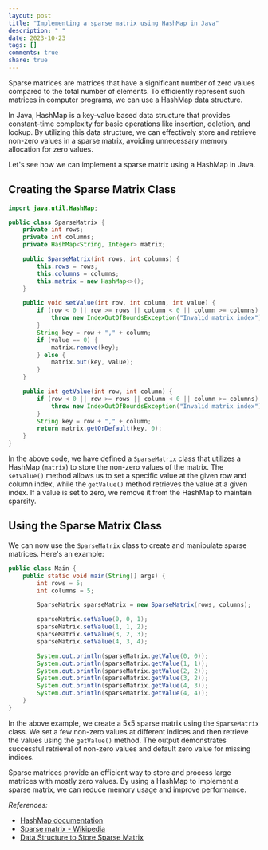 ```yaml
---
layout: post
title: "Implementing a sparse matrix using HashMap in Java"
description: " "
date: 2023-10-23
tags: []
comments: true
share: true
---
```


Sparse matrices are matrices that have a significant number of zero values compared to the total number of elements. To efficiently represent such matrices in computer programs, we can use a HashMap data structure.

In Java, HashMap is a key-value based data structure that provides constant-time complexity for basic operations like insertion, deletion, and lookup. By utilizing this data structure, we can effectively store and retrieve non-zero values in a sparse matrix, avoiding unnecessary memory allocation for zero values.

Let's see how we can implement a sparse matrix using a HashMap in Java.

## Creating the Sparse Matrix Class

```java
import java.util.HashMap;

public class SparseMatrix {
    private int rows;
    private int columns;
    private HashMap<String, Integer> matrix;

    public SparseMatrix(int rows, int columns) {
        this.rows = rows;
        this.columns = columns;
        this.matrix = new HashMap<>();
    }

    public void setValue(int row, int column, int value) {
        if (row < 0 || row >= rows || column < 0 || column >= columns) {
            throw new IndexOutOfBoundsException("Invalid matrix index");
        }
        String key = row + "," + column;
        if (value == 0) {
            matrix.remove(key);
        } else {
            matrix.put(key, value);
        }
    }

    public int getValue(int row, int column) {
        if (row < 0 || row >= rows || column < 0 || column >= columns) {
            throw new IndexOutOfBoundsException("Invalid matrix index");
        }
        String key = row + "," + column;
        return matrix.getOrDefault(key, 0);
    }
}
```

In the above code, we have defined a `SparseMatrix` class that utilizes a HashMap (`matrix`) to store the non-zero values of the matrix. The `setValue()` method allows us to set a specific value at the given row and column index, while the `getValue()` method retrieves the value at a given index. If a value is set to zero, we remove it from the HashMap to maintain sparsity.

## Using the Sparse Matrix Class

We can now use the `SparseMatrix` class to create and manipulate sparse matrices. Here's an example:

```java
public class Main {
    public static void main(String[] args) {
        int rows = 5;
        int columns = 5;

        SparseMatrix sparseMatrix = new SparseMatrix(rows, columns);

        sparseMatrix.setValue(0, 0, 1);
        sparseMatrix.setValue(1, 1, 2);
        sparseMatrix.setValue(3, 2, 3);
        sparseMatrix.setValue(4, 3, 4);

        System.out.println(sparseMatrix.getValue(0, 0));
        System.out.println(sparseMatrix.getValue(1, 1));
        System.out.println(sparseMatrix.getValue(2, 2));
        System.out.println(sparseMatrix.getValue(3, 2));
        System.out.println(sparseMatrix.getValue(4, 3));
        System.out.println(sparseMatrix.getValue(4, 4));
    }
}
```

In the above example, we create a 5x5 sparse matrix using the `SparseMatrix` class. We set a few non-zero values at different indices and then retrieve the values using the `getValue()` method. The output demonstrates successful retrieval of non-zero values and default zero value for missing indices.

Sparse matrices provide an efficient way to store and process large matrices with mostly zero values. By using a HashMap to implement a sparse matrix, we can reduce memory usage and improve performance.

_References:_
- [HashMap documentation](https://docs.oracle.com/en/java/javase/16/docs/api/java.base/java/util/HashMap.html)
- [Sparse matrix - Wikipedia](https://en.wikipedia.org/wiki/Sparse_matrix)
- [Data Structure to Store Sparse Matrix](https://www.geeksforgeeks.org/sparse-matrix-representations-set-3-csr/)